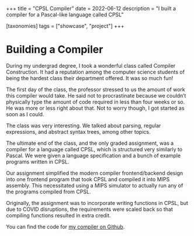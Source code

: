 +++
title = "CPSL Compiler"
date = 2022-06-12
description = "I built a compiler for a Pascal-like language called CPSL"

[taxonomies]
tags = ["showcase", "project"]
+++
# Building a Compiler

During my undergrad degree, I took a wonderful class called Compiler Construction. It had a reputation among the computer science students of being the hardest class their department offered. It was so much fun!

The first day of the class, the professor stressed to us the amount of work this compiler would take. He said not to procrastinate because we couldn’t physically type the amount of code required in less than four weeks or so. He was more or less right about that. Not to worry though, I got started as soon as I could.

The class was very interesting. We talked about parsing, regular expressions, and abstract syntax trees, among other topics.

The ultimate end of the class, and the only graded assignment, was a compiler for a language called CPSL, which is structured very similarly to Pascal. We were given a language specification and a bunch of example programs written in CPSL.

Our assignment simplified the modern compiler frontend/backend design into one frontend program that took CPSL and compiled it into MIPS assembly. This necessitated using a MIPS simulator to actually run any of the programs compiled from CPSL.

Originally, the assignment was to incorporate writing functions in CPSL, but due to COVID disruptions, the requirements were scaled back so that compiling functions resulted in extra credit.

You can find the code for [my compiler on Github](https://github.com/steelswords/compilers).

